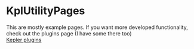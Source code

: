 # KplUtilityPages
This are mostly example pages. If you want more developed functionality, check out the plugins page (I have some there too)  
[Kepler plugins](https://kepler.com.mx/plugins)
